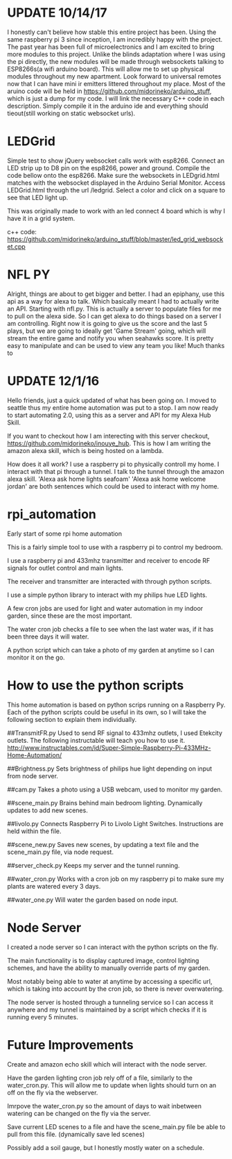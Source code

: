 # **UPDATE 10/14/17**
I honestly can't believe how stable this entire project has been. Using the same raspberry pi 3 since inception, I am incredibly happy with the project. The past year has been full of microelectronics and I am excited to bring more modules to this project. Unlike the blinds adaptation where I was using the pi directly, the new modules will be made through websockets talking to ESP8266s(a wifi arduino board). This will allow me to set up physical modules throughout my new apartment. Look forward to universal remotes now that I can have mini ir emitters littered throughout my place. Most of the aruino code will be held in https://github.com/midorineko/arduino_stuff, which is just a dump for my code. I will link the necessary C++ code in each description. Simply compile it in the arduino ide and everything should tieout(still working on static websocket urls). 

# LEDGrid
Simple test to show jQuery websocket calls work with esp8266. Connect an LED strip up to D8 pin on the esp8266, power and ground. Compile the code bellow onto the esp8266. Make sure the websockets in LEDgrid.html matches with the websocket displayed in the Arduino Serial Monitor. Access LEDGrid.html through the url /ledgrid. Select a color and click on a square to see that LED light up. 

This was originally made to work with an led connect 4 board which is why I have it in a grid system. 

c++ code: https://github.com/midorineko/arduino_stuff/blob/master/led_grid_websocket.cpp

# NFL PY
Alright, things are about to get bigger and better. I had an epiphany, use this api as a way for alexa to talk. Which basically meant I had to actually write an API. Starting with nfl.py. This is actually a server to populate files for me to pull on the alexa side. So I can get alexa to do things based on a server I am controlling. Right now it is going to give us the score and the last 5 plays, but we are going to ideally get 'Game Stream' going, which will stream the entire game and notify you when seahawks score. It is pretty easy to manipulate and can be used to view any team you like!
Much thanks to
# **UPDATE 12/1/16**
Hello friends, just a quick updated of what has been going on. I moved to seattle thus my entire home automation was put to a stop. I am now ready to start automating 2.0, using this as a server and API for my Alexa Hub Skill.

If you want to checkout how I am interecting with this server checkout, https://github.com/midorineko/inouye_hub. This is how I am writing the amazon alexa skill, which is being hosted on a lambda.

How does it all work?
I use a raspberry pi to physically controll my home. I interact with that pi through a tunnel. I talk to the tunnel through the amazon alexa skill. 'Alexa ask home lights seafoam' 'Alexa ask home welcome jordan' are both sentences which could be used to interact with my home.

# rpi_automation
Early start of some rpi home automation

This is a fairly simple tool to use with a raspberry pi to control my bedroom.

I use a raspberry pi and 433mhz transmitter and receiver to encode RF signals for outlet control and main lights.

The receiver and transmitter are interacted with through python scripts.

I use a simple python library to interact with my philips hue LED lights.

A few cron jobs are used for light and water automation in my indoor garden, since these are the most important.

The water cron job checks a file to see when the last water was, if it has been three days it will water.

A python script which can take a photo of my garden at anytime so I can monitor it on the go.

# How to use the python scripts

This home automation is based on python scrips running on a Raspberry Py. Each of the python scripts could be useful in its own, so I will take the following section to explain them individually.

##TransmitFR.py
Used to send RF signal to 433mhz outlets, I used Etekcity outlets. The following instructable will teach you how to use it.
http://www.instructables.com/id/Super-Simple-Raspberry-Pi-433MHz-Home-Automation/

##Brightness.py
Sets brightness of philips hue light depending on input from node server.

##cam.py
Takes a photo using a USB webcam, used to monitor my garden.

##scene_main.py
Brains behind main bedroom lighting. Dynamically updates to add new scenes.

##livolo.py
Connects Raspberry Pi to Livolo Light Switches. Instructions are held within the file.

##scene_new.py
Saves new scenes, by updating a text file and the scene_main.py file, via node request.

##server_check.py
Keeps my server and the tunnel running.

##water_cron.py
Works with a cron job on my raspberry pi to make sure my plants are watered every 3 days.

##water_one.py
Will water the garden based on node input.

# Node Server

I created a node server so I can interact with the python scripts on the fly.

The main functionality is to display captured image, control lighting schemes, and have the ability to manually override parts of my garden.

Most notably being able to water at anytime by accessing a specific url, which is taking into account by the cron job, so there is never overwatering.

The node server is hosted through a tunneling service so I can access it anywhere and my tunnel is maintained by a script which checks if it is running every 5 minutes.

# Future Improvements

Create and amazon echo skill which will interact with the node server.

Have the garden lighting cron job rely off of a file, similarly to the water_cron.py. This will allow me to update when lights should turn on an off on the fly via the webserver.

Imrpove the water_cron.py so the amount of days to wait inbetween watering can be changed on the fly via the server.

Save current LED scenes to a file and have the scene_main.py file be able to pull from this file. (dynamically save led scenes)

Possibly add a soil gauge, but I honestly mostly water on a schedule.
